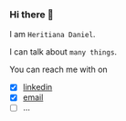 ### Hi there 👋

I am `Heritiana Daniel`.

I can talk about `many things`.

You can reach me with on
- [x] [linkedin](https://www.linkedin.com/in/aheritianad/)
- [x] [email](mailto:aheritianad@gmail.com)
- [ ] ...
